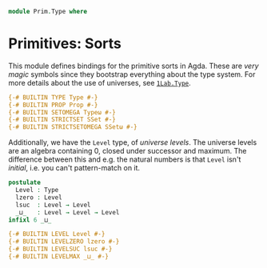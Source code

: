 ```agda
module Prim.Type where
```

# Primitives: Sorts

This module defines bindings for the primitive sorts in Agda. These are
_very magic_ symbols since they bootstrap everything about the type
system. For more details about the use of universes, see
[`1Lab.Type`](1Lab.Type.html).

```agda
{-# BUILTIN TYPE Type #-}
{-# BUILTIN PROP Prop #-}
{-# BUILTIN SETOMEGA Typeω #-}
{-# BUILTIN STRICTSET SSet #-}
{-# BUILTIN STRICTSETOMEGA SSetω #-}
```

Additionally, we have the `Level` type, of _universe levels_. The
universe levels are an algebra containing 0, closed under successor and
maximum. The difference between this and e.g. the natural numbers is
that `Level` isn't _initial_, i.e. you can't pattern-match on it.

```agda
postulate
  Level : Type
  lzero : Level
  lsuc  : Level → Level
  _⊔_   : Level → Level → Level
infixl 6 _⊔_

{-# BUILTIN LEVEL Level #-}
{-# BUILTIN LEVELZERO lzero #-}
{-# BUILTIN LEVELSUC lsuc #-}
{-# BUILTIN LEVELMAX _⊔_ #-}
```
